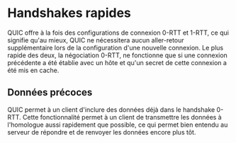 # Handshakes rapides

QUIC offre à la fois des configurations de connexion 0-RTT et 1-RTT, ce qui
signifie qu'au mieux, QUIC ne nécessitera aucun aller-retour supplémentaire lors
de la configuration d'une nouvelle connexion. Le plus rapide des deux, la
négociation 0-RTT, ne fonctionne que si une connexion précédente a été établie
avec un hôte et qu'un secret de cette connexion a été mis en cache.

## Données précoces

QUIC permet à un client d'inclure des données déjà dans le handshake 0-RTT. Cette
fonctionnalité permet à un client de transmettre les données à l'homologue aussi
rapidement que possible, ce qui permet bien entendu au serveur de répondre et de
renvoyer les données encore plus tôt.
